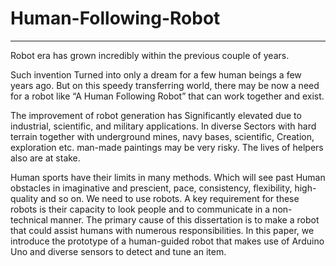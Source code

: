 # Human-Following-Robot
------------------------
Robot era has grown incredibly within the previous couple of years.

Such invention Turned into only a dream for a few human beings a few years ago. But on this speedy transferring world, there may be now a need for a robot like “A Human Following Robot” that can work together and exist.

The improvement of robot generation has Significantly elevated due to industrial, scientific, and military applications. In diverse Sectors with hard terrain together with underground mines, navy bases, scientific, Creation, exploration etc. man-made paintings may be very risky. The lives of helpers also are at stake.

Human sports have their limits in many methods. Which will see past Human obstacles in imaginative and prescient, pace, consistency, flexibility, high-quality and so on. 
We need to use robots. A key requirement for these robots is their capacity to look people and to communicate in a non-technical manner. The primary cause of this dissertation is to make a robot that could assist humans with numerous responsibilities. In this paper, we introduce the prototype of a human-guided robot that makes use of Arduino Uno and diverse sensors to detect and tune an item.
